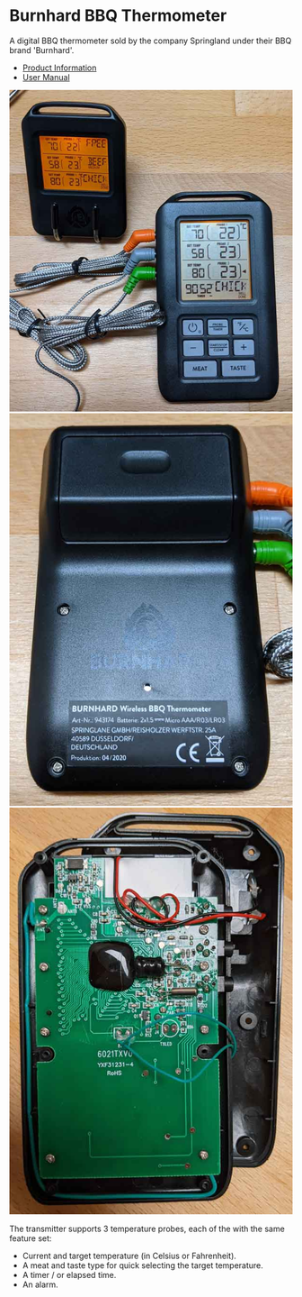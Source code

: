 # Burnhard BBQ Thermometer

A digital BBQ thermometer sold by the company Springland under
their BBQ brand 'Burnhard'.

- [Product Information](https://www.burnhard.de/zubehoer/uebersicht/grillzubehoer/digitales-bbq-thermometer-inkl.-4-sonden-943174)
- [User Manual](https://www.burnhard.de/media/pdf/d1/75/d2/BURNHARD_IM_BBQ-Thermometer_200713_WEB.pdf)

![front](front.jpg)
![back](back.jpg)
![inside](inside.jpg)

The transmitter supports 3 temperature probes, each of the with the same
feature set:

- Current and target temperature (in Celsius or Fahrenheit).
- A meat and taste type for quick selecting the target temperature.
- A timer / or elapsed time.
- An alarm.
